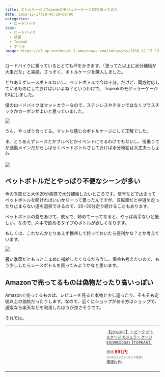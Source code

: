 ```yaml
---
title: ボトルケージにTopeakのモジュラーケージEXを買ってみた
date: 2018-12-17T10:40:28+09:00
categories:
  - ロードバイク
tags:
  - ロードバイク
  - 装備
  - Topeak
  - ボトル
image: https://s3-ap-northeast-1.amazonaws.com/t4traw/ss/2018-12-17_13-39-06.png
---
```

ロードバイクに乗っているととても汗をかきます。「思ってた以上に水分補給が大事だな」と実感。さっそく、ボトルケージを購入しました。

<!--more-->

とりあえずレースボトルないし、ペットボトルで今は十分。だけど、両方対応しているものにしておけばいいよね？というわけで、	TopeakのモジュラーケージEXにしました。

僕のロードバイクはマットカラーなので、ステンレスやチタンではなくプラスチックかカーボンがよいと思っていました。

![](https://s3-ap-northeast-1.amazonaws.com/t4traw/ss/2018-12-17_13-40-01.png)

うん、やっぱり合ってる。マットな感じのボトルケージにして正解でした。

ま、とりあえずレースとかブルベとかイベントにでるわけでもないし、街乗りてか通勤メインだからしばらくペットボトルさしておけば水分補給は大丈夫っしょ👍

![](https://s3-ap-northeast-1.amazonaws.com/t4traw/ss/2018-12-17_17-02-31.png)

## ペットボトルだとやっぱり不便なシーンが多い

今の季節だと大体20分感覚で水分補給したいところです。信号などで止まってペットボトルを開ければいいかなーって思ったんですが、自転車だと中道を走ったり止まらない道を選択できるので、20−30分走り続けることもあります。

ペットボトルの蓋をあけて、飲んで、締めてーってなると、やっぱ両手ないと厳しい。なので、片手で飲めるタイプのボトルが欲しくなります。

もしくは、これなんかとりあえず携帯して持っておいたら便利かな？とか考えています。

<a href="https://www.amazon.co.jp/%E3%82%B9%E3%82%B1%E3%83%BC%E3%82%BF%E3%83%BC-%E6%90%BA%E5%B8%AF%E3%82%B1%E3%83%BC%E3%82%B9%E4%BB%98-%E3%83%9A%E3%83%83%E3%83%88%E3%83%9C%E3%83%88%E3%83%AB-%E3%82%B9%E3%83%88%E3%83%AD%E3%83%BC%E3%82%AD%E3%83%A3%E3%83%83%E3%83%97-PSHC5/dp/B001HY9K5E/ref=as_li_ss_il?_encoding=UTF8&pd_rd_i=B001HY9K5E&pd_rd_r=18220bbd-0259-11e9-b41d-dff7fa1c5563&pd_rd_w=gR5Hb&pd_rd_wg=90bzZ&pf_rd_p=cda7018a-662b-401f-9c16-bd4ec317039e&pf_rd_r=2P2140DRF8GN5WBDF8EJ&psc=1&refRID=2P2140DRF8GN5WBDF8EJ&linkCode=li3&tag=t4traw-22&linkId=e446a7f5a3a402fb2eb003c92dbf157f&language=ja_JP" target="_blank"><img border="0" src="//ws-fe.amazon-adsystem.com/widgets/q?_encoding=UTF8&ASIN=B001HY9K5E&Format=_SL250_&ID=AsinImage&MarketPlace=JP&ServiceVersion=20070822&WS=1&tag=t4traw-22&language=ja_JP" ></a><img src="https://ir-jp.amazon-adsystem.com/e/ir?t=t4traw-22&language=ja_JP&l=li3&o=9&a=B001HY9K5E" width="1" height="1" border="0" alt="" style="border:none !important; margin:0px !important;" />

暑い季節だともっとこまめに補給したくなるだろうし、保冷も考えたいので、もう少ししたらレースボトルを買ってみようかなと思います。

## Amazonで売ってるものは偽物だったり高いっぽい

Amazonで売ってるものは、レビューを見ると本物と少し違ったり、そもそも定価以上の価格だったりします。なので、近くにショップがある方はショップで、通販なら楽天などを利用したほうが良さそうです。

それでは。

<table cellpadding="0" cellspacing="0" border="0" style=" border-style: none; width:100%;"><tr style="border-style:none;"><td style="vertical-align:top; border-style:none; padding:10px; width:300px;"><a href="https://rpx.a8.net/svt/ejp?a8mat=2ZVUY6+929KAA+2HOM+BWGDT&rakuten=y&a8ejpredirect=http%3A%2F%2Fhb.afl.rakuten.co.jp%2Fhgc%2Fg00pr9s4.2bo117dc.g00pr9s4.2bo12e50%2Fa18120549492_2ZVUY6_929KAA_2HOM_BWGDT%3Fpc%3Dhttp%253A%252F%252Fitem.rakuten.co.jp%252Fride-on%252F08marui366%252F%26m%3Dhttp%253A%252F%252Fm.rakuten.co.jp%252Fride-on%252Fi%252F10032226%252F" target="_blank" rel="nofollow"><img border="0" alt="" src="https://thumbnail.image.rakuten.co.jp/@0_mall/ride-on/cabinet/topeak/08marui366.jpg?_ex=300x300" /></a></td><td style="font-size:12px; vertical-align:middle; border-style:none; padding:10px;"><p style="padding:0; margin:0;"><a href="https://rpx.a8.net/svt/ejp?a8mat=2ZVUY6+929KAA+2HOM+BWGDT&rakuten=y&a8ejpredirect=http%3A%2F%2Fhb.afl.rakuten.co.jp%2Fhgc%2Fg00pr9s4.2bo117dc.g00pr9s4.2bo12e50%2Fa18120549492_2ZVUY6_929KAA_2HOM_BWGDT%3Fpc%3Dhttp%253A%252F%252Fitem.rakuten.co.jp%252Fride-on%252F08marui366%252F%26m%3Dhttp%253A%252F%252Fm.rakuten.co.jp%252Fride-on%252Fi%252F10032226%252F" target="_blank" rel="nofollow">【20%OFF】 トピーク ボトルケージ モジュラー ケージ EX[WBC034]【TOPEAK】</a></p><p style="color:#666; margin-top:5px line-height:1.5;">価格:<span style="font-size:14px; color:#C00; font-weight:bold;">691円</span><br/><span style="font-size:10px; font-weight:normal;">(2018/12/15 02:27時点)</span><br/><span style="font-weight:bold;">感想(5件)</span></p></td></tr></table>
<img border="0" width="1" height="1" src="https://www16.a8.net/0.gif?a8mat=2ZVUY6+929KAA+2HOM+BWGDT" alt="">